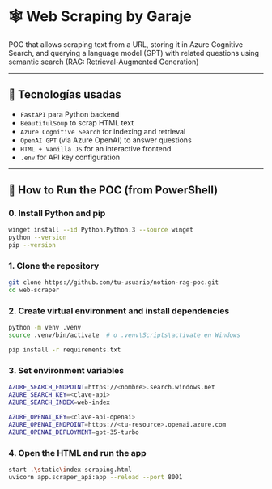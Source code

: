 # 🕸️ Web Scraping by Garaje

POC that allows scraping text from a URL, storing it in Azure Cognitive Search, and querying a language model (GPT) with related questions using semantic search (RAG: Retrieval-Augmented Generation)

---

## 🧰 Tecnologías usadas

- `FastAPI` para Python backend
- `BeautifulSoup` to scrap HTML text
- `Azure Cognitive Search` for indexing and retrieval
- `OpenAI GPT` (via Azure OpenAI) to answer questions
- `HTML + Vanilla JS` for an interactive frontend
- `.env` for API key configuration

---

## 🚀 How to Run the POC (from PowerShell)

### 0. Install Python and pip
```bash
winget install --id Python.Python.3 --source winget
python --version
pip --version
```

### 1. Clone the repository

```bash
git clone https://github.com/tu-usuario/notion-rag-poc.git
cd web-scraper
```

### 2. Create virtual environment and install dependencies
```bash
python -m venv .venv
source .venv/bin/activate  # o .venv\Scripts\activate en Windows

pip install -r requirements.txt
```

### 3. Set environment variables
```bash
AZURE_SEARCH_ENDPOINT=https://<nombre>.search.windows.net
AZURE_SEARCH_KEY=<clave-api>
AZURE_SEARCH_INDEX=web-index

AZURE_OPENAI_KEY=<clave-api-openai>
AZURE_OPENAI_ENDPOINT=https://<tu-resource>.openai.azure.com
AZURE_OPENAI_DEPLOYMENT=gpt-35-turbo
```

### 4. Open the HTML and run the app
```bash
start .\static\index-scraping.html
uvicorn app.scraper_api:app --reload --port 8001
```
